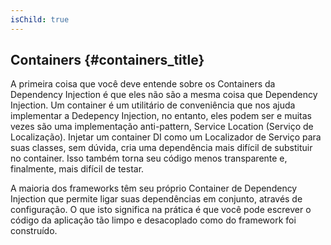 ```yaml
---
isChild: true
---
```


## Containers {#containers_title}

A primeira coisa que você deve entende sobre os Containers da Dependency Injection é que eles não são a mesma coisa
que Dependency Injection. Um container é um utilitário de conveniência que nos ajuda implementar a Dedepency Injection,
no entanto, eles podem ser e muitas vezes são uma implementação anti-pattern, Service Location (Serviço de Localização).
Injetar um container DI como um Localizador de Serviço para suas classes, sem dúvida, cria uma dependência mais difícil
de substituir no container. Isso também torna seu código menos transparente e, finalmente, mais difícil de testar.

A maioria dos frameworks têm seu próprio Container de Dependency Injection que permite ligar suas dependências em
conjunto, através de configuração.
O que isto significa na prática é que você pode escrever o código da aplicação tão limpo e desacoplado como do framework
foi construído.
